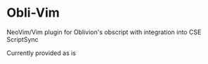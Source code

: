 # Obli-Vim
NeoVim/Vim plugin for Oblivion's obscript with integration into CSE ScriptSync

Currently provided as is

